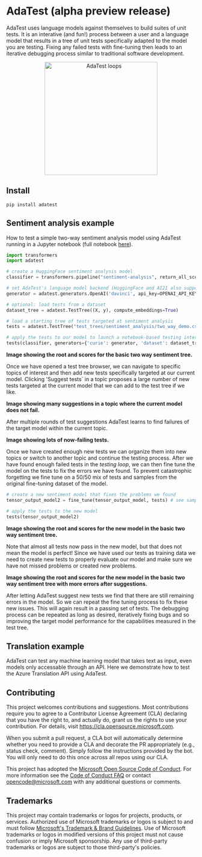 # AdaTest (alpha preview release)
AdaTest uses language models against themselves to build suites of unit tests. It is an interative (and fun!) process between a user and a language model that results in a tree of unit tests specifically adapted to the model you are testing. Fixing any failed tests with fine-tuning then leads to an iterative debugging process similar to traditional software development.

<p align="center">
  <img src="docs/images/main_loops.png" width="300" alt="AdaTest loops" />
</p>

## Install

```
pip install adatest
```

## Sentiment analysis example

How to test a simple two-way sentiment analysis model using AdaTest running in a Jupyter notebook (full notebook [here](here)).

```python
import transformers
import adatest

# create a HuggingFace sentiment analysis model
classifier = transformers.pipeline("sentiment-analysis", return_all_scores=True)

# set AdaTest's language model backend (HuggingFace and AI21 also supported)
generator = adatest.generators.OpenAI('davinci', api_key=OPENAI_API_KEY)

# optional: load tests from a dataset
dataset_tree = adatest.TestTree((X, y), compute_embeddings=True)

# load a starting tree of tests targeted at sentiment analysis
tests = adatest.TestTree("test_trees/sentiment_analysis/two_way_demo.csv")

# apply the tests to our model to launch a notebook-based testing interface
tests(classifier, generators={'curie': generator, 'dataset': dataset_tree}, auto_save=True) # wrap with adatest.serve to launch a standalone server
```

**Image showing the root and scores for the basic two way sentiment tree.**

Once we have opened a test tree browser, we can navigate to specific topics of interest and then add new tests specifically targeted at our current model. Clicking 'Suggest tests` in a topic proposes a large number of new tests targeted at the current model that we can add to the test tree if we like.

**Image showing many suggestions in a topic where the current model does not fail.**

After multiple rounds of test suggestions AdaTest learns to find failures of the target model within the current topic.

**Image showing lots of now-failing tests.**

Once we have created enough new tests we can organize them into new topics or switch to another topic and continue the testing process. After we have found enough failed tests in the *testing loop*, we can then fine tune the model on the tests to fix the errors we have found. To prevent catastrophic forgetting we fine tune on a 50/50 mix of tests and samples from the original fine-tuning dataset of the model.

```python
# create a new sentiment model that fixes the problems we found
tensor_output_model2 = fine_tune(tensor_output_model, tests) # see sample notebook for definition

# apply the tests to the new model
tests(tensor_output_model2)
```

**Image showing the root and scores for the new model in the basic two way sentiment tree.**

Note that almost all tests now pass in the new model, but that does not mean the model is perfect! Since we have used our tests as training data we need to create new tests to properly evaluate our model and make sure we have not missed problems or created new problems.

**Image showing the root and scores for the new model in the basic two way sentiment tree with more errors after suggestions.**

After letting AdaTest suggest new tests we find that there are still remaining errors in the model. So we can repeat the fine tuning process to fix these new issues. This will again result in a passing set of tests. The debugging process can be repeated as long as desired, iteratively fixing bugs and so improving the target model performance for the capabilities measured in the test tree.


## Translation example

AdaTest can test any machine learning model that takes text as input, even models only accessable through an API. Here we demonstrate how to test the Azure Translation API using AdaTest.






## Contributing

This project welcomes contributions and suggestions.  Most contributions require you to agree to a
Contributor License Agreement (CLA) declaring that you have the right to, and actually do, grant us
the rights to use your contribution. For details, visit https://cla.opensource.microsoft.com.

When you submit a pull request, a CLA bot will automatically determine whether you need to provide
a CLA and decorate the PR appropriately (e.g., status check, comment). Simply follow the instructions
provided by the bot. You will only need to do this once across all repos using our CLA.

This project has adopted the [Microsoft Open Source Code of Conduct](https://opensource.microsoft.com/codeofconduct/).
For more information see the [Code of Conduct FAQ](https://opensource.microsoft.com/codeofconduct/faq/) or
contact [opencode@microsoft.com](mailto:opencode@microsoft.com) with any additional questions or comments.

## Trademarks

This project may contain trademarks or logos for projects, products, or services. Authorized use of Microsoft 
trademarks or logos is subject to and must follow 
[Microsoft's Trademark & Brand Guidelines](https://www.microsoft.com/en-us/legal/intellectualproperty/trademarks/usage/general).
Use of Microsoft trademarks or logos in modified versions of this project must not cause confusion or imply Microsoft sponsorship.
Any use of third-party trademarks or logos are subject to those third-party's policies.
